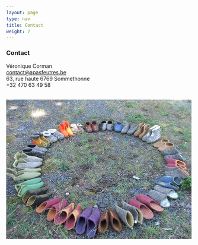 ```yaml
---
layout: page
type: nav
title: Contact
weight: 7
---
```

<div class="centered">
<h3>Contact</h3>

Véronique Corman<br>
contact@apasfeutres.be<br>
63, rue haute 6769 Sommethonne<br>
+32 470 63 49 58<br>
<br>
</div>

<div class="centered"><img src="contact.JPG" alt="Des chaussons déposés en cercle"></div>
